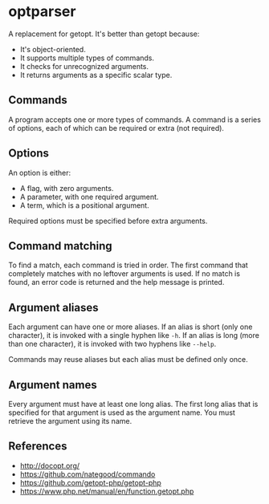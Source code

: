 # optparser
A replacement for getopt. It's better than getopt because:
- It's object-oriented.
- It supports multiple types of commands.
- It checks for unrecognized arguments.
- It returns arguments as a specific scalar type.

## Commands

A program accepts one or more types of commands. A command is a series of
options, each of which can be required or extra (not required).

## Options

An option is either:
- A flag, with zero arguments.
- A parameter, with one required argument.
- A term, which is a positional argument.

Required options must be specified before extra arguments.

## Command matching

To find a match, each command is tried in order. The first command that
completely matches with no leftover arguments is used. If no match is found, an
error code is returned and the help message is printed.

## Argument aliases

Each argument can have one or more aliases. If an alias is short (only one
character), it is invoked with a single hyphen like `-h`. If an alias is long
(more than one character), it is invoked with two hyphens like `--help`.

Commands may reuse aliases but each alias must be defined only once.

## Argument names

Every argument must have at least one long alias. The first long alias that is
specified for that argument is used as the argument name. You must retrieve the
argument using its name.

## References
* http://docopt.org/
* https://github.com/nategood/commando
* https://github.com/getopt-php/getopt-php
* https://www.php.net/manual/en/function.getopt.php
